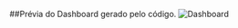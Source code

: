 ##Prévia do Dashboard gerado pelo código.
![Dashboard](https://github.com/user-attachments/assets/c79651ea-0758-4f94-9d17-f430f6ad1323)
